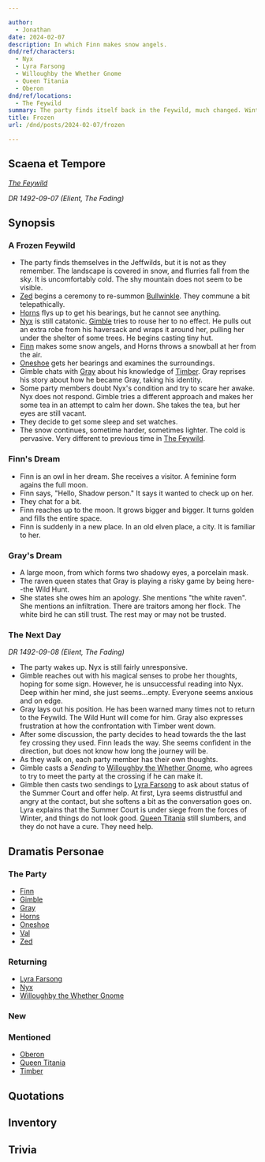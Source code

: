 ```yaml
---

author:
  - Jonathan
date: 2024-02-07
description: In which Finn makes snow angels.
dnd/ref/characters:
  - Nyx
  - Lyra Farsong
  - Willoughby the Whether Gnome
  - Queen Titania
  - Oberon
dnd/ref/locations:
  - The Feywild
summary: The party finds itself back in the Feywild, much changed. Winter reigns. Nyx remains unresponsive. A frigid night brings visions. Gray recounts the danger of the Wild Hunt. Hoping for options, the group heads towards a fey crossing and reaches out to friends for answers.
title: Frozen
url: /dnd/posts/2024-02-07/frozen

---
```


## Scaena et Tempore

_[The Feywild](/dnd/locations/the-feywild)_

_DR 1492-09-07 (Elient, The Fading)_

## Synopsis

### A Frozen Feywild

- The party finds themselves in the Jeffwilds, but it is not as they remember. The landscape is covered in snow, and flurries fall from the sky. It is uncomfortably cold. The shy mountain does not seem to be visible.
- [Zed](/dnd/characters/zed) begins a ceremony to re-summon [Bullwinkle](/dnd/npcs/bullwinkle). They commune a bit telepathically.
- [Horns](/dnd/characters/horns) flys up to get his bearings, but he cannot see anything.
- [Nyx](/dnd/npcs/nyx) is still catatonic. [Gimble](/dnd/characters/gimble-the-diviner) tries to rouse her to no effect. He pulls out an extra robe from his haversack and wraps it around her, pulling her under the shelter of some trees. He begins casting tiny hut.
- [Finn](/dnd/characters/finn) makes some snow angels, and Horns throws a snowball at her from the air.
- [Oneshoe](/dnd/characters/oneshoe) gets her bearings and examines the surroundings.
- Gimble chats with [Gray](/dnd/characters/haeltin-var-astora) about his knowledge of [Timber](/dnd/npcs/timber). Gray reprises his story about how he became Gray, taking his identity.
- Some party members doubt Nyx's condition and try to scare her awake. Nyx does not respond. Gimble tries a different approach and makes her some tea in an attempt to calm her down. She takes the tea, but her eyes are still vacant.
- They decide to get some sleep and set watches.
- The snow continues, sometime harder, sometimes lighter. The cold is pervasive. Very different to previous time in [The Feywild](/dnd/locations/the-feywild).

### Finn's Dream

- Finn is an owl in her dream. She receives a visitor. A feminine form agains the full moon.
- Finn says, "Hello, Shadow person." It says it wanted to check up on her.
- They chat for a bit.
- Finn reaches up to the moon. It grows bigger and bigger. It turns golden and fills the entire space.
- Finn is suddenly in a new place. In an old elven place, a city. It is familiar to her.

### Gray's Dream

- A large moon, from which forms two shadowy eyes, a porcelain mask.
- The raven queen states that Gray is playing a risky game by being here--the Wild Hunt.
- She states she owes him an apology. She mentions "the white raven". She mentions an infiltration. There are traitors among her flock. The white bird he can still trust. The rest may or may not be trusted.

### The Next Day

_DR 1492-09-08 (Elient, The Fading)_

- The party wakes up. Nyx is still fairly unresponsive.
- Gimble reaches out with his magical senses to probe her thoughts, hoping for some sign. However, he is unsuccessful reading into Nyx. Deep within her mind, she just seems...empty. Everyone seems anxious and on edge.
- Gray lays out his position. He has been warned many times not to return to the Feywild. The Wild Hunt will come for him. Gray also expresses frustration at how the confrontation with Timber went down.
- After some discussion, the party decides to head towards the the last fey crossing they used. Finn leads the way. She seems confident in the direction, but does not know how long the journey will be.
- As they walk on, each party member has their own thoughts.
- Gimble casts a *Sending* to [Willoughby the Whether Gnome](/dnd/npcs/willoughby-the-whether-gnome), who agrees to try to meet the party at the crossing if he can make it.
- Gimble then casts two sendings to [Lyra Farsong](/dnd/npcs/lyra-farsong) to ask about status of the Summer Court and offer help. At first, Lyra seems distrustful and angry at the contact, but she softens a bit as the conversation goes on. Lyra explains that the Summer Court is under siege from the forces of Winter, and things do not look good. [Queen Titania](/dnd/npcs/queen-titania) still slumbers, and they do not have a cure. They need help.

## Dramatis Personae

### The Party

- [Finn](/dnd/characters/finn)
- [Gimble](/dnd/characters/gimble-the-diviner)
- [Gray](/dnd/characters/haeltin-var-astora)
- [Horns](/dnd/characters/horns)
- [Oneshoe](/dnd/characters/oneshoe)
- [Val](/dnd/characters/val)
- [Zed](/dnd/characters/zed)

### Returning

- [Lyra Farsong](/dnd/npcs/lyra-farsong)
- [Nyx](/dnd/npcs/nyx)
- [Willoughby the Whether Gnome](/dnd/npcs/willoughby-the-whether-gnome)

### New

### Mentioned

- [Oberon](/dnd/npcs/oberon)
- [Queen Titania](/dnd/npcs/queen-titania)
- [Timber](/dnd/npcs/timber)

## Quotations

## Inventory

## Trivia

